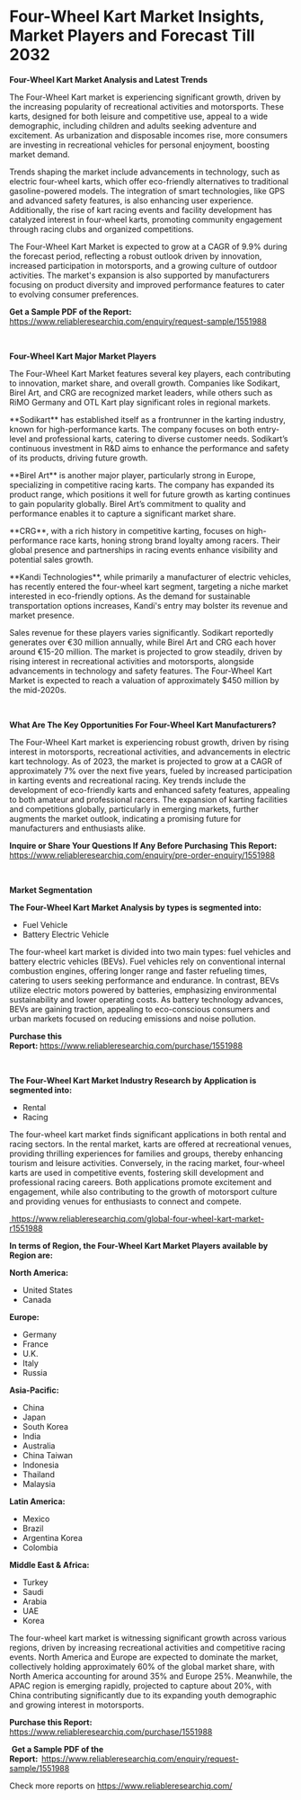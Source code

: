 <p><h1>Four-Wheel Kart Market Insights, Market Players and Forecast Till 2032</h1></p><p><strong>Four-Wheel Kart Market Analysis and Latest Trends</strong></p>
<p><p>The Four-Wheel Kart market is experiencing significant growth, driven by the increasing popularity of recreational activities and motorsports. These karts, designed for both leisure and competitive use, appeal to a wide demographic, including children and adults seeking adventure and excitement. As urbanization and disposable incomes rise, more consumers are investing in recreational vehicles for personal enjoyment, boosting market demand.</p><p>Trends shaping the market include advancements in technology, such as electric four-wheel karts, which offer eco-friendly alternatives to traditional gasoline-powered models. The integration of smart technologies, like GPS and advanced safety features, is also enhancing user experience. Additionally, the rise of kart racing events and facility development has catalyzed interest in four-wheel karts, promoting community engagement through racing clubs and organized competitions.</p><p>The Four-Wheel Kart Market is expected to grow at a CAGR of 9.9% during the forecast period, reflecting a robust outlook driven by innovation, increased participation in motorsports, and a growing culture of outdoor activities. The market's expansion is also supported by manufacturers focusing on product diversity and improved performance features to cater to evolving consumer preferences.</p></p>
<p><strong>Get a Sample PDF of the Report:&nbsp;</strong> <a href="https://www.reliableresearchiq.com/enquiry/request-sample/1551988?utm_campaign=2293&utm_medium=2&utm_source=Github&utm_content=ia&utm_term=05042025&utm_id=four-wheel-kart">https://www.reliableresearchiq.com/enquiry/request-sample/1551988</a></p>
<p>&nbsp;</p>
<p><strong>Four-Wheel Kart Major Market Players</strong></p>
<p><p>The Four-Wheel Kart Market features several key players, each contributing to innovation, market share, and overall growth. Companies like Sodikart, Birel Art, and CRG are recognized market leaders, while others such as RiMO Germany and OTL Kart play significant roles in regional markets.</p><p>**Sodikart** has established itself as a frontrunner in the karting industry, known for high-performance karts. The company focuses on both entry-level and professional karts, catering to diverse customer needs. Sodikart’s continuous investment in R&D aims to enhance the performance and safety of its products, driving future growth.</p><p>**Birel Art** is another major player, particularly strong in Europe, specializing in competitive racing karts. The company has expanded its product range, which positions it well for future growth as karting continues to gain popularity globally. Birel Art’s commitment to quality and performance enables it to capture a significant market share.</p><p>**CRG**, with a rich history in competitive karting, focuses on high-performance race karts, honing strong brand loyalty among racers. Their global presence and partnerships in racing events enhance visibility and potential sales growth.</p><p>**Kandi Technologies**, while primarily a manufacturer of electric vehicles, has recently entered the four-wheel kart segment, targeting a niche market interested in eco-friendly options. As the demand for sustainable transportation options increases, Kandi's entry may bolster its revenue and market presence.</p><p>Sales revenue for these players varies significantly. Sodikart reportedly generates over €30 million annually, while Birel Art and CRG each hover around €15-20 million. The market is projected to grow steadily, driven by rising interest in recreational activities and motorsports, alongside advancements in technology and safety features. The Four-Wheel Kart Market is expected to reach a valuation of approximately $450 million by the mid-2020s.</p></p>
<p>&nbsp;</p>
<p><strong>What Are The Key Opportunities For Four-Wheel Kart Manufacturers?</strong></p>
<p><p>The Four-Wheel Kart market is experiencing robust growth, driven by rising interest in motorsports, recreational activities, and advancements in electric kart technology. As of 2023, the market is projected to grow at a CAGR of approximately 7% over the next five years, fueled by increased participation in karting events and recreational racing. Key trends include the development of eco-friendly karts and enhanced safety features, appealing to both amateur and professional racers. The expansion of karting facilities and competitions globally, particularly in emerging markets, further augments the market outlook, indicating a promising future for manufacturers and enthusiasts alike.</p></p>
<p><strong>Inquire or Share Your Questions If Any Before Purchasing This Report:</strong> <a href="https://www.reliableresearchiq.com/enquiry/pre-order-enquiry/1551988?utm_campaign=2293&utm_medium=2&utm_source=Github&utm_content=ia&utm_term=05042025&utm_id=four-wheel-kart">https://www.reliableresearchiq.com/enquiry/pre-order-enquiry/1551988</a></p>
<p>&nbsp;</p>
<p><strong>Market Segmentation</strong></p>
<p><strong>The Four-Wheel Kart Market Analysis by types is segmented into:</strong></p>
<p><ul><li>Fuel Vehicle</li><li>Battery Electric Vehicle</li></ul></p>
<p><p>The four-wheel kart market is divided into two main types: fuel vehicles and battery electric vehicles (BEVs). Fuel vehicles rely on conventional internal combustion engines, offering longer range and faster refueling times, catering to users seeking performance and endurance. In contrast, BEVs utilize electric motors powered by batteries, emphasizing environmental sustainability and lower operating costs. As battery technology advances, BEVs are gaining traction, appealing to eco-conscious consumers and urban markets focused on reducing emissions and noise pollution.</p></p>
<p><strong>Purchase this Report:&nbsp;</strong><a href="https://www.reliableresearchiq.com/purchase/1551988?utm_campaign=2293&utm_medium=2&utm_source=Github&utm_content=ia&utm_term=05042025&utm_id=four-wheel-kart">https://www.reliableresearchiq.com/purchase/1551988</a></p>
<p>&nbsp;</p>
<p><strong>The Four-Wheel Kart Market Industry Research by Application is segmented into:</strong></p>
<p><ul><li>Rental</li><li>Racing</li></ul></p>
<p><p>The four-wheel kart market finds significant applications in both rental and racing sectors. In the rental market, karts are offered at recreational venues, providing thrilling experiences for families and groups, thereby enhancing tourism and leisure activities. Conversely, in the racing market, four-wheel karts are used in competitive events, fostering skill development and professional racing careers. Both applications promote excitement and engagement, while also contributing to the growth of motorsport culture and providing venues for enthusiasts to connect and compete.</p></p>
<p><a href="https://www.reliableresearchiq.com/global-four-wheel-kart-market-r1551988?utm_campaign=2293&utm_medium=2&utm_source=Github&utm_content=ia&utm_term=05042025&utm_id=four-wheel-kart">&nbsp;https://www.reliableresearchiq.com/global-four-wheel-kart-market-r1551988</a></p>
<p><strong>In terms of Region, the Four-Wheel Kart Market Players available by Region are:</strong></p>
<p>
    <p> <strong> North America: </strong>
        <ul>
            <li>United States</li>
            <li>Canada</li>
        </ul>
        </p> 
    <p> <strong> Europe: </strong>
        <ul>
            <li>Germany</li>
            <li>France</li>
            <li>U.K.</li>
            <li>Italy</li>
            <li>Russia</li>
        </ul>
        </p> 
    <p> <strong> Asia-Pacific: </strong>
        <ul>
            <li>China</li>
            <li>Japan</li>
            <li>South Korea</li>
            <li>India</li>
            <li>Australia</li>
            <li>China Taiwan</li>
            <li>Indonesia</li>
            <li>Thailand</li>
            <li>Malaysia</li>
        </ul>
        </p> 
    <p> <strong> Latin America: </strong>
        <ul>
            <li>Mexico</li>
            <li>Brazil</li>
            <li>Argentina Korea</li>
            <li>Colombia</li>
        </ul>
        </p> 
    <p> <strong> Middle East & Africa: </strong>
        <ul>
            <li>Turkey</li>
            <li>Saudi</li>
            <li>Arabia</li>
            <li>UAE</li>
            <li>Korea</li>
        </ul>
    </p>
    </p>
<p><p>The four-wheel kart market is witnessing significant growth across various regions, driven by increasing recreational activities and competitive racing events. North America and Europe are expected to dominate the market, collectively holding approximately 60% of the global market share, with North America accounting for around 35% and Europe 25%. Meanwhile, the APAC region is emerging rapidly, projected to capture about 20%, with China contributing significantly due to its expanding youth demographic and growing interest in motorsports.</p></p>
<p><strong>Purchase this Report: </strong><a href="https://www.reliableresearchiq.com/purchase/1551988?utm_campaign=2293&utm_medium=2&utm_source=Github&utm_content=ia&utm_term=05042025&utm_id=four-wheel-kart">https://www.reliableresearchiq.com/purchase/1551988</a></p>
<p>&nbsp;<strong>Get a Sample PDF of the Report:&nbsp;&nbsp;</strong><a href="https://www.reliableresearchiq.com/enquiry/request-sample/1551988?utm_campaign=2293&utm_medium=2&utm_source=Github&utm_content=ia&utm_term=05042025&utm_id=four-wheel-kart">https://www.reliableresearchiq.com/enquiry/request-sample/1551988</a></p>
<p><strong></strong></p>
<p>Check more reports on <a href="https://www.reliableresearchiq.com/?utm_campaign=2293&utm_medium=2&utm_source=Github&utm_content=ia&utm_term=05042025&utm_id=four-wheel-kart">https://www.reliableresearchiq.com/</a></p>